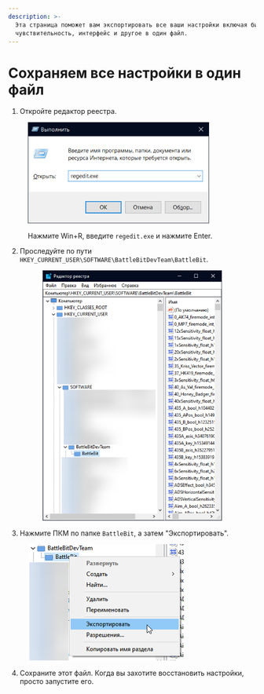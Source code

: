 ```yaml
---
description: >-
  Эта страница поможет вам экспортировать все ваши настройки включая бинды,
  чувствительноcть, интерфейс и другое в один файл.
---
```


# Сохраняем все настройки в один файл

1. Откройте редактор реестра.

<figure><img src="../.gitbook/assets/runregedit.png" alt="" width="369"><figcaption><p>Нажмите Win+R, введите <code>regedit.exe</code> и нажмите Enter.</p></figcaption></figure>

2. Проследуйте по пути `HKEY_CURRENT_USER\SOFTWARE\BattleBitDevTeam\BattleBit`.

<div align="center">

<figure><img src="../.gitbook/assets/battlebitregistry.png" alt="" width="365"><figcaption></figcaption></figure>

</div>

3. Нажмите ПКМ по папке `BattleBit`, а затем "Экспортировать".

<figure><img src="../.gitbook/assets/battlebitexport.png" alt=""><figcaption></figcaption></figure>

4. Сохраните этот файл. Когда вы захотите восстановить настройки, просто запустите его.
